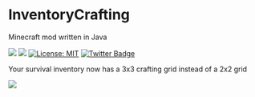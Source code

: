 # InventoryCrafting

Minecraft mod written in Java


[![](http://cf.way2muchnoise.eu/232597.svg)](https://www.curseforge.com/minecraft/mc-mods/inventory-crafting-grid) 
[![](http://cf.way2muchnoise.eu/versions/232597.svg)](https://www.curseforge.com/minecraft/mc-mods/inventory-crafting-grid)
[![License: MIT](https://img.shields.io/badge/License-MIT-green.svg)](https://opensource.org/licenses/MIT)
[![Twitter Badge](https://img.shields.io/badge/contact-twitter-blue.svg)](https://twitter.com/lothrazar)
 
 
 Your survival inventory now has a 3x3 crafting grid instead of a 2x2 grid


[![](https://c5.patreon.com/external/logo/become_a_patron_button.png)](https://www.patreon.com/lothrazar)
